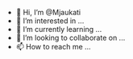 - 👋 Hi, I’m @Mjaukati
- 👀 I’m interested in ...
- 🌱 I’m currently learning ...
- 💞️ I’m looking to collaborate on ...
- 📫 How to reach me ...

<!---
Mjaukati/Mjaukati is a ✨ special ✨ repository because its `README.md` (this file) appears on your GitHub profile.
You can click the Preview link to take a look at your changes.
--->
